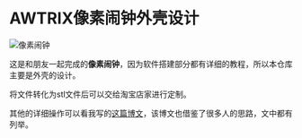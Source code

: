 

# AWTRIX像素闹钟外壳设计

![像素闹钟](https://img-blog.csdnimg.cn/20190621104647909.jpg?x-oss-process=image/watermark,type_ZmFuZ3poZW5naGVpdGk,shadow_10,text_aHR0cHM6Ly9ibG9nLmNzZG4ubmV0L0JsdWVCbHVlU2t5Wg==,size_16,color_FFFFFF,t_70)

这是和朋友一起完成的**像素闹钟**，因为软件搭建部分都有详细的教程，所以本仓库主要是外壳的设计。

将文件转化为stl文件后可以交给淘宝店家进行定制。

其他的详细操作可以看我写的[这篇博文](https://blog.csdn.net/BlueBlueSkyZ/article/details/91636403)，该博文也借鉴了很多人的思路，文中都有列举。

